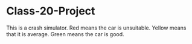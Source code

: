 # Class-20-Project
This is a crash simulator. Red means the car is unsuitable. Yellow means that it is average. Green means the car is good.
